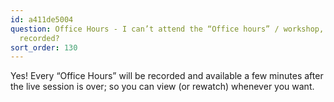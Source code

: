 ```yaml
---
id: a411de5004
question: Office Hours - I can’t attend the “Office hours” / workshop, will it be
  recorded?
sort_order: 130
---
```


Yes! Every “Office Hours” will be recorded and available a few minutes after the live session is over; so you can view (or rewatch) whenever you want.

